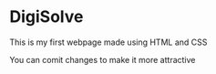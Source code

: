 # DigiSolve
This is my first webpage made using HTML and CSS

You can comit changes to make it more attractive

